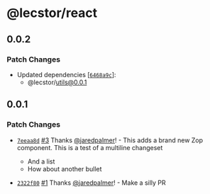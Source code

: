 # @lecstor/react

## 0.0.2

### Patch Changes

- Updated dependencies [[`6468a9c`](https://github.com/jaredpalmer/tsdx-monorepo-playground/commit/6468a9c236a30f3650ca0a218055ac7de359b84f)]:
  - @lecstor/utils@0.0.1

## 0.0.1

### Patch Changes

- [`7eeaa8d`](https://github.com/jaredpalmer/tsdx-monorepo-playground/commit/7eeaa8d5e52aab02243021625d14e576776a7464) [#3](https://github.com/jaredpalmer/tsdx-monorepo-playground/pull/3) Thanks [@jaredpalmer](https://github.com/jaredpalmer)! - This adds a brand new Zop component. This is a test
  of a multiline changeset

  - And a list
  - How about another bullet

* [`2322f80`](https://github.com/jaredpalmer/tsdx-monorepo-playground/commit/2322f8062ac0670b41d2332435b70e72ea010238) [#1](https://github.com/jaredpalmer/tsdx-monorepo-playground/pull/1) Thanks [@jaredpalmer](https://github.com/jaredpalmer)! - Make a silly PR
